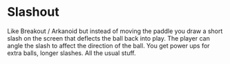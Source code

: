 # Slashout

Like Breakout / Arkanoid but instead of moving the paddle you draw a short slash on the screen that deflects the ball back into play. The player can angle the slash to affect the direction of the ball. You get power ups for extra balls, longer slashes. All the usual stuff.
